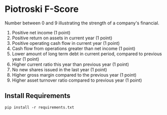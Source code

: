 # Piotroski F-Score
Number between 0 and 9 illustrating the strength of a company's financial. 
1. Positive net income (1 point)
2. Positive return on assets in current year (1 point)
3. Positive operating cash flow in current year (1 point)
4. Cash flow from operations greater than net income (1 point)
5. Lower amount of long term debt in current period, compared to previous year (1 point)
6. Higher current ratio this year than previous year (1 point)
7. No new shares issued in the last year (1 point)
8. Higher gross margin compared to the previous year (1 point)
9. Higher asset turnover ratio compared to previous year (1 point)
## Install Requirements
`pip install -r requirements.txt`
